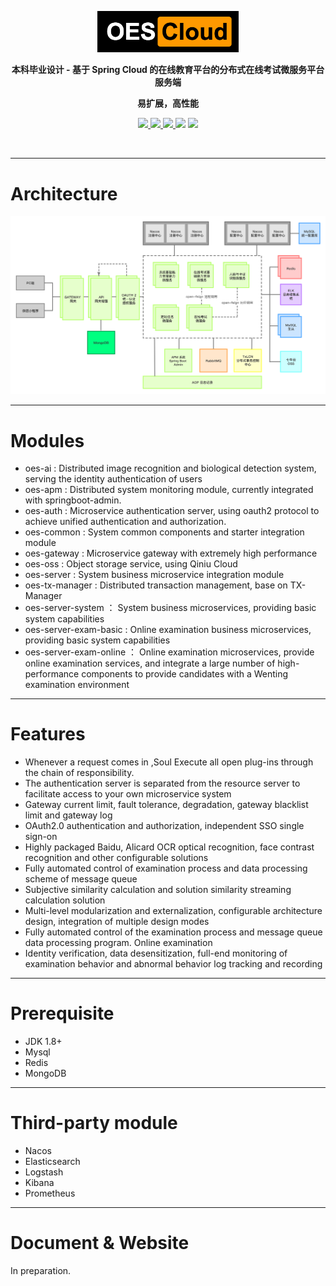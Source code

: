 <p align="center" >
    <img src="./images/oes-cloud-logo-1.png" width="45%"></a>
</p>
<p align="center">
  <strong>本科毕业设计 -  基于 Spring Cloud 的在线教育平台的分布式在线考试微服务平台服务端</strong><br>
</p>

<p align="center">
  <strong>易扩展，高性能</strong>
</p>



<p align="center">
    <a target="_blank" href="https://github.com/chachae/OES-Cloud-Testing-Platform/blob/master/LICENSE">
        <img src="https://img.shields.io/badge/License-Apache%202.0-blue.svg?label=license" />
    </a>
    <a target="_blank" href="https://www.oracle.com/technetwork/java/javase/downloads/index.html">
        <img src="https://img.shields.io/badge/JDK-8+-green.svg" />
    </a>
    <a href="https://www.codacy.com/app/chachae/OES-Cloud-Testing-Platform?utm_source=github.com&amp;utm_medium=referral&amp;utm_content=chachae/OES-Cloud-Testing-Platform&amp;utm_campaign=Badge_Grade">
        <img src="https://api.codacy.com/project/badge/Grade/4367ffad5b434b7e8078b3a68cc6398d"/>
    </a>
        <img src="https://tokei.rs/b1/github/chachae/OES-Cloud-Testing-Platform?category=lines"/>
        <img src="https://img.shields.io/badge/SpringCloudAlibaba-2.2.1.RELEASE-blueviolet.svg?style=flat-square"/>
</p>
<br/>

--------------------------------------------------------------------------------

# Architecture

 ![framework](./images/oes-cloud-framework-1.png)  

--------------------------------------------------------------------------------

# Modules

 * oes-ai : Distributed image recognition and biological detection system, serving the identity authentication of users
 * oes-apm : Distributed system monitoring module, currently integrated with springboot-admin.
 * oes-auth : Microservice authentication server, using oauth2 protocol to achieve unified authentication and authorization.
 * oes-common : System common components and starter integration module
 * oes-gateway : Microservice gateway with extremely high performance
 * oes-oss : Object storage service, using Qiniu Cloud
 * oes-server : System business microservice integration module
 * oes-tx-manager : Distributed transaction management, base on TX-Manager
 * oes-server-system ： System business microservices, providing basic system capabilities
 * oes-server-exam-basic : Online examination business microservices, providing basic system capabilities
 * oes-server-exam-online ： Online examination microservices, provide online examination services, and integrate a large number of high-performance components to provide candidates with a Wenting examination environment

--------------------------------------------------------------------------------

# Features

   *  Whenever a request comes in ,Soul Execute all open plug-ins through the chain of responsibility.
   * The authentication server is separated from the resource server to facilitate access to your own microservice system
   * Gateway current limit, fault tolerance, degradation, gateway blacklist limit and gateway log
   * OAuth2.0 authentication and authorization, independent SSO single sign-on
   * Highly packaged Baidu, Alicard OCR optical recognition, face contrast recognition and other configurable solutions
   * Fully automated control of examination process and data processing scheme of message queue
   * Subjective similarity calculation and solution similarity streaming calculation solution
   * Multi-level modularization and externalization, configurable architecture design, integration of multiple design modes
   * Fully automated control of the examination process and message queue data processing program. Online examination
   * Identity verification, data desensitization, full-end monitoring of examination behavior and abnormal behavior log tracking and recording

--------------------------------------------------------------------------------

# Prerequisite

   * JDK 1.8+
   * Mysql
   * Redis
   * MongoDB

--------------------------------------------------------------------------------

# Third-party module

 * Nacos
 * Elasticsearch
 * Logstash
 * Kibana
 * Prometheus

--------------------------------------------------------------------------------

# Document & Website
In preparation.



  

 